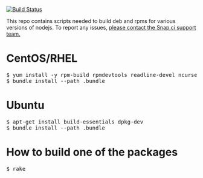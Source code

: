 [![Build Status](https://snap-ci.com/snap-ci/php-build/branch/master/build_image)](https://snap-ci.com/snap-ci/php-build/branch/master)

This repo contains scripts needed to build deb and rpms for various versions of nodejs. To report any issues, [please contact the Snap.ci support team.](https://snap-ci.com/contact-us)

# CentOS/RHEL

<pre>
$ yum install -y rpm-build rpmdevtools readline-devel ncurses-devel gdbm-devel tcl-devel openssl-devel db4-devel byacc openldap-devel
$ bundle install --path .bundle
</pre>

# Ubuntu

<pre>
$ apt-get install build-essentials dpkg-dev
$ bundle install --path .bundle
</pre>

# How to build one of the packages

<pre>
$ rake
</pre>
